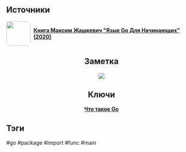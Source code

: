 <h2 align="left">Источники</h2>
<div style="text-align: left">
	<ul style="padding: 0; list-style-type: none; display: flex; flex-direction: column; align-items: left;">
		<li style="display: flex; align-items: center">
			<img
			style="border-radius: 8px; margin-right: 8px; width: 64px; height: 64px; object-fit: cover"
			src="https://sun9-11.userapi.com/impg/Rbi7bq4zpiRLoRxDX6jjlgxa1P2jvRVvK4LctA/RhguMLjyBoQ.jpg?size=1944x2160&quality=96&sign=2ff1b91737d9eeba989b95e5662e7e6d&type=album"
			/>
			<strong><a href="https://vk.com/wall-167789771_1227">Книга Максим Жашкевич "Язык Go Для Начинающих" (2020)</a></strong>
	    </li>
	</ul>
</div>
<h2 align="center">Заметка</h2>
<center>
	<img src="https://sun9-39.userapi.com/impg/6AJrxxNRLz_6S5RvGchZ_Qa3633Xo3VHijkiDg/hZ7Q6YkMdgY.jpg?size=966x455&quality=95&sign=2a71ef6d19661e2e9275ea431e29a9f3&type=album" />
</center>
<h2 align="center">Ключи</h2>
<div style="display: flex; align-items: flex-start;">
  <ul style="list-style-type: none; margin: 0; padding: 0; text-align: center; flex-grow: 1;">
    <li>
	    <strong><a href="obsidian://open?file=Go/Что такое Go">Что такое Go</a></strong>
	</li>
  </ul>
</div>
<h2 align="left">Тэги</h2>
#go #package #import #func #main